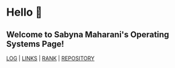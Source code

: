 # Hello 👋 
## Welcome to Sabyna Maharani's Operating Systems Page!

[LOG](TXT/mylog.txt) | [LINKS](LINKS/) | [RANK](TXT/myrank.txt) | [REPOSITORY](https://github.com/sabynn/os212)
